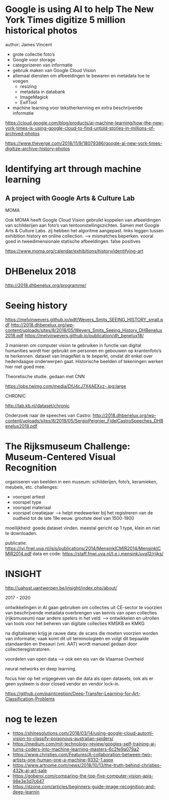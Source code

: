 # Google is using AI to help The New York Times digitize 5 million historical photos
author: James Vincent

* grote collectie foto’s
* Google voor storage
* categorizeren van informatie
* gebruik maken van Google Cloud Vision
* allemaal diensten om afbeeldingen te bewaren en metadata toe te voegen
	* resizing
	* metadata in databank
	* ImageMagick
	* ExifTool
* machine learning voor tekstherkenning en extra beschrijvende informatie

https://cloud.google.com/blog/products/ai-machine-learning/how-the-new-york-times-is-using-google-cloud-to-find-untold-stories-in-millions-of-archived-photos

https://www.theverge.com/2018/11/9/18079386/google-ai-new-york-times-digitize-archive-history-photos

#  Identifying art through machine learning
## A project with Google Arts & Culture Lab 
MOMA

Ook MOMA heeft Google Cloud Vision gebruikt
koppelen van afbeeldingen van schilderijen aan foto’s van tentoonstellingszichten.
Samen met Google Arts & Culture Labs. zij hebben het algoritme aangepast.
links leggen tussen exhibition history en online collection.
—> mismatches beperken.
vooral goed in tweedimensionale statische afbeeldingen.
false positives

https://www.moma.org/calendar/exhibitions/history/identifying-art

# DHBenelux 2018
http://2018.dhbenelux.org/programme/

# Seeing history
https://melvinwevers.github.io/pdf/Wevers_Smits_SEEING_HISTORY_small.pdf
http://2018.dhbenelux.org/wp-content/uploads/sites/8/2018/05/Wevers_Smits_Seeing_History_DHBenelux2018.pdf
https://melvinwevers.github.io/publication/dh_benelux18/

3 manieren om computer vision te gebruiken in functie van digital humanities
wordt hier gebruikt om personen en gebouwen op krantenfoto’s te herkennen.
dataset van ImageNet is te beperkt, omdat dit enkel over hedendaagse onderwerpen gaat. Historische beelden of tekeningen werken hier niet goed mee.

Theoretische studie.
gedaan met CNN

https://pbs.twimg.com/media/DfJ4cJ7X4AEXxz-.jpg:large 

CHRONIC

http://lab.kb.nl/dataset/chronic

Onderzoek naar de speeches van Castro: http://2018.dhbenelux.org/wp-content/uploads/sites/8/2018/05/SergioPeignier_FidelCastroSpeeches_DHBenelux2018.pdf

# The Rijksmuseum Challenge: Museum-Centered Visual Recognition
organiseren van beelden in een museum: schilderijen, foto’s, keramieken, meubels, etc.
challenges:
* voorspel artiest
* voorspel type
* voorspel materiaal
* voorspel creatiejaar
—> helpt medewerker bij het registreren
van de oudheid tot de late 19e eeuw. grootste deel van 1500-1900

moeilijkheid: goede dataset vinden. meestal gericht op 1 type, klein en niet te downloaden.

publicatie: https://ivi.fnwi.uva.nl/isis/publications/2014/MensinkICMIR2014/MensinkICMIR2014.pdf
data en code: https://staff.fnwi.uva.nl/t.e.j.mensink/uva12/rijks/

# INSIGHT
http://uahost.uantwerpen.be/insight/index.php/about/

2017 - 2020

ontwikkelingen in AI gaan gebruiken om collecties uit CE-sector te voorzien van beschrijvende metadata
overbrengen van kennis van open collecties (rijksmuseum) naar andere spelers in het veld.
—> ontwikkelen en uitrollen van tools voor het beheren van digitale collecties
KMSKB en KMKG

na digitaliseren krijg je rauwe data: de scans
die moeten voorzien worden van informatie; vaak komt dit uit terminologieën en volgt dit bepaalde standaarden en thesauri (vnl. AAT)
wordt manueel gedaan door collectieregistratoren.

voordelen van open data —> ook een eis van de Vlaamse Overheid

neural networks en deep learning.

focus hier op het vrijgegeven van die data als open datasets; ook als er geen systeem is door closed vendor en vendor lock-in.


https://github.com/paintception/Deep-Transfer-Learning-for-Art-Classification-Problems

# nog te lezen
* https://shinesolutions.com/2018/03/14/using-google-cloud-automl-vision-to-classify-poisonous-australian-spiders/
* https://medium.com/mit-technology-review/googles-self-training-ai-turns-coders-into-machine-learning-masters-6c2fe9a079a2
* https://www.christies.com/Features/A-collaboration-between-two-artists-one-human-one-a-machine-9332-1.aspx
* https://www.artnome.com/news/2018/10/13/the-truth-behind-christies-432k-ai-art-sale
* https://goberoi.com/comparing-the-top-five-computer-vision-apis-98e3e3d7c647
* https://dzone.com/articles/beginners-guide-image-recognition-and-deep-learnin

